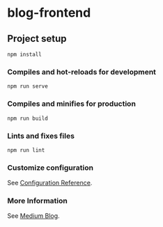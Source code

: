 # blog-frontend

## Project setup
```
npm install
```

### Compiles and hot-reloads for development
```
npm run serve
```

### Compiles and minifies for production
```
npm run build
```

### Lints and fixes files
```
npm run lint
```

### Customize configuration
See [Configuration Reference](https://cli.vuejs.org/config/).

### More Information

See [Medium Blog](https://www.digitalocean.com/community/tutorials/how-to-build-a-blog-with-nest-js-mongodb-and-vue-js).
